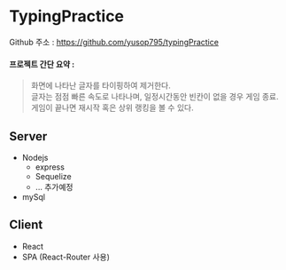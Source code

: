 # TypingPractice
Github 주소 : https://github.com/yusop795/typingPractice
#### 프로젝트 간단 요약 : 
> 화면에 나타난 글자를 타이핑하여 제거한다. <br>
글자는 점점 빠른 속도로 나타나며, 일정시간동안 빈칸이 없을 경우 게임 종료. <br>
게임이 끝나면 재시작 혹은 상위 랭킹을 볼 수 있다. 

## Server
- Nodejs
  - express
  - Sequelize
  - ... 추가예정
- mySql

## Client
- React
- SPA (React-Router 사용)